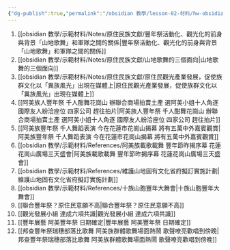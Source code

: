 ```yaml
---
{"dg-publish":true,"permalink":"/obsidian 教學/lesson-02-材料/hw-obsidian-lesson-2-02/","title":"第二堂課作業-03","tags":["🪨自籌Obsidian工作坊","🎯學習歷程檔案"],"noteIcon":"3","created":"2025-06-17T23:20:00.878+08:00","updated":"2025-06-20T11:14:10.882+08:00"}
---
```




1. [[obsidian 教學/示範材料/Notes/原住民族文獻/豐年祭活動化、觀光化的前身與背景「山地歌舞」和軍隊之間的關係\|豐年祭活動化、觀光化的前身與背景「山地歌舞」和軍隊之間的關係]]
2. [[obsidian 教學/示範材料/Notes/原住民族文獻/山地歌舞的三個面向\|山地歌舞的三個面向]]
3. [[obsidian 教學/示範材料/Notes/原住民族文獻/原住民觀光產業發展，促使族群文化以「異族風光」出現在媒體上\|原住民觀光產業發展，促使族群文化以「異族風光」出現在媒體上]]
4. [[阿美族人豐年祭 千人酣舞花崗山 辦聯合商場拍賣土產 選阿美小姐十人角逐 國際友人紛洽座位 四家公司 趕往拍片\|阿美族人豐年祭 千人酣舞花崗山 辦聯合商場拍賣土產 選阿美小姐十人角逐 國際友人紛洽座位 四家公司 趕往拍片]]
5. [[阿美族豐年祭 千人舞蹈表演 今在花蓮市花崗山揭幕 將有五萬中外嘉賓觀賞\|阿美族豐年祭 千人舞蹈表演 今在花蓮市花崗山揭幕 將有五萬中外嘉賓觀賞]]
6. [[obsidian 教學/示範材料/References/阿美族載歌載舞 豐年節昨揭序幕 花蓮花崗山廣場三天盛會\|阿美族載歌載舞 豐年節昨揭序幕 花蓮花崗山廣場三天盛會]]
7. [[obsidian 教學/示範材料/References/維護山地固有文化省府擬訂實施計劃\|維護山地固有文化省府擬訂實施計劃]]
8. [[obsidian 教學/示範材料/References/十族山胞豐年大舞會\|十族山胞豐年大舞會]]
9. [[聯合豐年祭？原住民意願不高\|聯合豐年祭？原住民意願不高]]
10. [[觀光發展小組 達成六項共識\|觀光發展小組 達成六項共識]]
11. [[豐年展藝 阿美豐年祭 日期確定\|豐年展藝 阿美豐年祭 日期確定]]
12. [[邦查豐年祭瑞穗部落比歌舞 阿美族群體歌舞場面熱鬧 歌聲嘹亮歡唱到傍晚\|邦查豐年祭瑞穗部落比歌舞 阿美族群體歌舞場面熱鬧 歌聲嘹亮歡唱到傍晚]]

